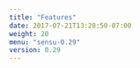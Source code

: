 ```yaml
---
title: "Features"
date: 2017-07-21T13:28:50-07:00
weight: 20
menu: "sensu-0.29"
version: 0.29
---
```


